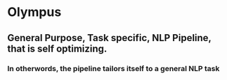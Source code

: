 # Olympus
## General Purpose, Task specific,  NLP Pipeline, that is self optimizing. 
### In otherwords, the pipeline tailors itself to a general NLP task
